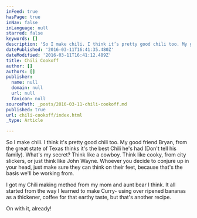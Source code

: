 ```yaml
---
inFeed: true
hasPage: true
inNav: false
inLanguage: null
starred: false
keywords: []
description: 'So I make chili. I think it’s pretty good chili too. My good friend Bryan, from the great state of Texas thinks it’s the best Chili he’s had (Don’t tell his family). What’s my secret? Think like a cowboy. Think like cooky, from city slickers, or just think like John Wayne. Whoever you decide to conjure up in your head, just make sure they can think on their feet, because that’s the basis we’ll be working from.'
datePublished: '2016-03-11T16:41:35.480Z'
dateModified: '2016-03-11T16:41:12.489Z'
title: Chili Cookoff
author: []
authors: []
publisher:
  name: null
  domain: null
  url: null
  favicon: null
sourcePath: _posts/2016-03-11-chili-cookoff.md
published: true
url: chili-cookoff/index.html
_type: Article

---
```

So I make chili. I think it's pretty good chili too. My good friend Bryan, from the great state of Texas thinks it's the best Chili he's had (Don't tell his family). What's my secret? Think like a cowboy. Think like cooky, from city slickers, or just think like John Wayne. Whoever you decide to conjure up in your head, just make sure they can think on their feet, because that's the basis we'll be working from.

I got my Chili making method from my mom and aunt bear I think. It all started from the way I learned to make Curry- using over ripened bananas as a thickener, coffee for that earthy taste, but that's another recipe.

On with it, already!